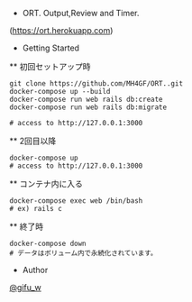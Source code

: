 * ORT.
Output,Review and Timer.

(https://ort.herokuapp.com)

* Getting Started

** 初回セットアップ時

```
git clone https://github.com/MH4GF/ORT..git
docker-compose up --build
docker-compose run web rails db:create
docker-compose run web rails db:migrate

# access to http://127.0.0.1:3000
```

** 2回目以降

```
docker-compose up
# access to http://127.0.0.1:3000
```

** コンテナ内に入る

```
docker-compose exec web /bin/bash  
# ex) rails c
```

** 終了時

```
docker-compose down
# データはボリューム内で永続化されています。
```

* Author

[@gifu_w](https://twitter.com/gifu_w)
